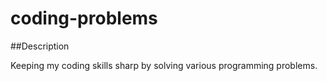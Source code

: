 # coding-problems

##Description

Keeping my coding skills sharp by solving various programming problems.
